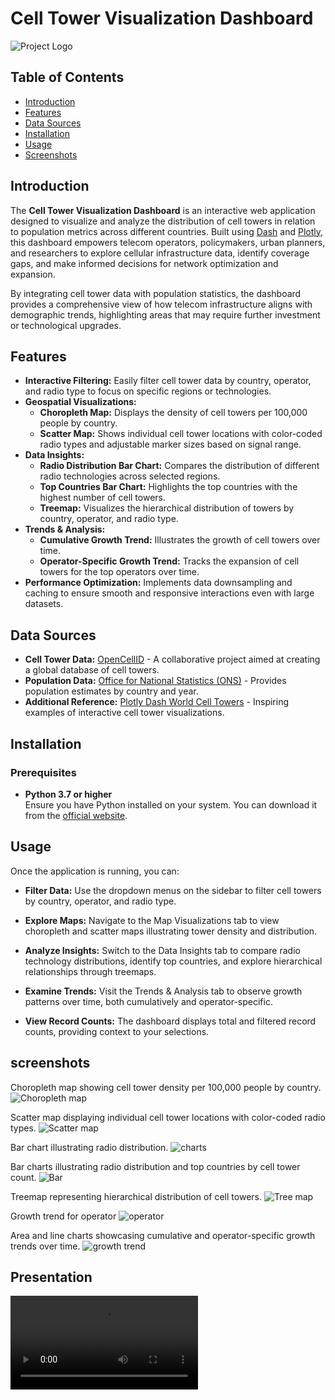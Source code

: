 # Cell Tower Visualization Dashboard

![Project Logo](https://github.com/sahmedAdnan/cellTowerExplorer/blob/main/pic/Overview.png)

## Table of Contents
- [Introduction](#introduction)
- [Features](#features)
- [Data Sources](#data-sources)
- [Installation](#installation)
- [Usage](#usage)
- [Screenshots](#screenshots)

## Introduction

The **Cell Tower Visualization Dashboard** is an interactive web application designed to visualize and analyze the distribution of cell towers in relation to population metrics across different countries. Built using [Dash](https://dash.plotly.com/) and [Plotly](https://plotly.com/), this dashboard empowers telecom operators, policymakers, urban planners, and researchers to explore cellular infrastructure data, identify coverage gaps, and make informed decisions for network optimization and expansion.

By integrating cell tower data with population statistics, the dashboard provides a comprehensive view of how telecom infrastructure aligns with demographic trends, highlighting areas that may require further investment or technological upgrades.

## Features

- **Interactive Filtering:** Easily filter cell tower data by country, operator, and radio type to focus on specific regions or technologies.
- **Geospatial Visualizations:** 
  - **Choropleth Map:** Displays the density of cell towers per 100,000 people by country.
  - **Scatter Map:** Shows individual cell tower locations with color-coded radio types and adjustable marker sizes based on signal range.
- **Data Insights:**
  - **Radio Distribution Bar Chart:** Compares the distribution of different radio technologies across selected regions.
  - **Top Countries Bar Chart:** Highlights the top countries with the highest number of cell towers.
  - **Treemap:** Visualizes the hierarchical distribution of towers by country, operator, and radio type.
- **Trends & Analysis:**
  - **Cumulative Growth Trend:** Illustrates the growth of cell towers over time.
  - **Operator-Specific Growth Trend:** Tracks the expansion of cell towers for the top operators over time.
- **Performance Optimization:** Implements data downsampling and caching to ensure smooth and responsive interactions even with large datasets.

## Data Sources

- **Cell Tower Data:** [OpenCellID](https://www.opencellid.org/) - A collaborative project aimed at creating a global database of cell towers.
- **Population Data:** [Office for National Statistics (ONS)](https://www.ons.gov.uk/) - Provides population estimates by country and year.
- **Additional Reference:** [Plotly Dash World Cell Towers](https://github.com/plotly/dash-world-cell-towers) - Inspiring examples of interactive cell tower visualizations.

## Installation

### Prerequisites

- **Python 3.7 or higher**  
  Ensure you have Python installed on your system. You can download it from the [official website](https://www.python.org/downloads/).

## Usage
   Once the application is running, you can:

- **Filter Data:**
Use the dropdown menus on the sidebar to filter cell towers by country, operator, and radio type.

- **Explore Maps:**
Navigate to the Map Visualizations tab to view choropleth and scatter maps illustrating tower density and distribution.

- **Analyze Insights:**
Switch to the Data Insights tab to compare radio technology distributions, identify top countries, and explore hierarchical relationships through treemaps.

- **Examine Trends:**
Visit the Trends & Analysis tab to observe growth patterns over time, both cumulatively and operator-specific.

- **View Record Counts:**
The dashboard displays total and filtered record counts, providing context to your selections.

## screenshots
Choropleth map showing cell tower density per 100,000 people by country.
![Choropleth map](https://github.com/sahmedAdnan/cellTowerExplorer/blob/main/pic/BD_1.png)

Scatter map displaying individual cell tower locations with color-coded radio types.
![Scatter map](https://github.com/sahmedAdnan/cellTowerExplorer/blob/main/pic/BD_2.png)

Bar chart illustrating radio distribution.
![charts](https://github.com/sahmedAdnan/cellTowerExplorer/blob/main/pic/BD_3.png)



Bar charts illustrating radio distribution and top countries by cell tower count.
![Bar](https://github.com/sahmedAdnan/cellTowerExplorer/blob/main/pic/BD_4.png)

Treemap representing hierarchical distribution of cell towers.
![Tree map](https://github.com/sahmedAdnan/cellTowerExplorer/blob/main/pic/BD_5.png)

Growth trend for operator
![operator](https://github.com/sahmedAdnan/cellTowerExplorer/blob/main/pic/BD_6.png)

Area and line charts showcasing cumulative and operator-specific growth trends over time.
![growth trend](https://github.com/sahmedAdnan/cellTowerExplorer/blob/main/pic/BD_7.png)

## Presentation
![presentation](https://github.com/sahmedAdnan/cellTowerExplorer/blob/main/Presentation/Presentation_Group_28.mp4)
